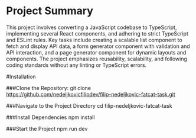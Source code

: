 # Project Summary

This project involves converting a JavaScript codebase to TypeScript, implementing several React components, and adhering to strict TypeScript and ESLint rules. Key tasks include creating a scalable list component to fetch and display API data, a form generator component with validation and API interaction, and a page generator component for dynamic layouts and components. The project emphasizes reusability, scalability, and following coding standards without any linting or TypeScript errors.

#Installation

###Clone the Repository:
git clone https://github.com/nedeljkovicfilipdev/filip-nedeljkovic-fatcat-task.git

###Navigate to the Project Directory
cd filip-nedeljkovic-fatcat-task

###Install Dependencies
npm install

###Start the Project
npm run dev
